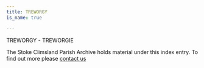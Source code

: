 ```yaml
---
title: TREWORGY
is_name: true

---
```


TREWORGY - TREWORGIE


The Stoke Climsland Parish Archive holds material under this index entry. To find out more please [contact us](/contact/)
